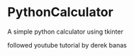 # PythonCalculator
A simple python calculator using tkinter 

followed youtube tutorial by derek banas
